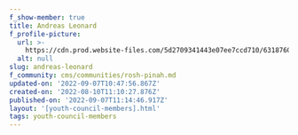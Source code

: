 ```yaml
---
f_show-member: true
title: Andreas Leonard
f_profile-picture:
  url: >-
    https://cdn.prod.website-files.com/5d2709341443e07ee7ccd710/6318760076f8e03939c046a9_WhatsApp%20Image%202022-08-10%20at%2012.52.02%20PM%20(2).jpg
  alt: null
slug: andreas-leonard
f_community: cms/communities/rosh-pinah.md
updated-on: '2022-09-07T10:47:56.867Z'
created-on: '2022-08-10T11:10:27.876Z'
published-on: '2022-09-07T11:14:46.917Z'
layout: '[youth-council-members].html'
tags: youth-council-members
---
```



